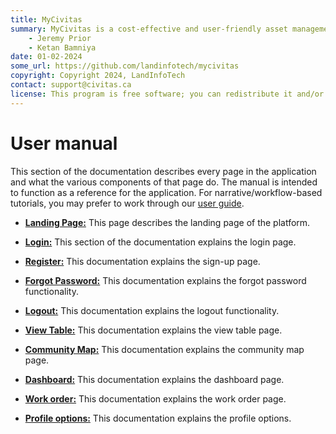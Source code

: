 ```yaml
---
title: MyCivitas
summary: MyCivitas is a cost-effective and user-friendly asset management platform designed specifically for small communities. This comprehensive solution offers an all-inclusive and easy-to-use platform, empowering users to efficiently record and manage their assets within a powerful information system. With MyCivitas, communities can streamline their asset management processes, ensuring a seamless and effective approach to organising and overseeing their valuable resources.
    - Jeremy Prior
    - Ketan Bamniya
date: 01-02-2024
some_url: https://github.com/landinfotech/mycivitas
copyright: Copyright 2024, LandInfoTech
contact: support@civitas.ca
license: This program is free software; you can redistribute it and/or modify it under the terms of the GNU Affero General Public License as published by the Free Software Foundation; either version 3 of the License, or (at your option) any later version.
---
```


# User manual

This section of the documentation describes every page in the application and what the various components of that page do. The manual is intended to function as a reference for the application. For narrative/workflow-based tutorials, you may prefer to work through our [user guide](../guide/index.md).

* **[Landing Page:](./landing-page.md)** This page describes the landing page of the platform.

* **[Login:](./sign-in.md)** This section of the documentation explains the login page.

* **[Register:](./sign-up.md)** This documentation explains the sign-up page.

* **[Forgot Password:](./forgot-password.md)** This documentation explains the forgot password functionality.

* **[Logout:](./logout.md)** This documentation explains the logout functionality.

* **[View Table:](./view-table.md)** This documentation explains the view table page.

* **[Community Map:](./community-map.md)** This documentation explains the community map page.

* **[Dashboard:](./dashboard.md)** This documentation explains the dashboard page.

* **[Work order:](./work-order.md)** This documentation explains the work order page.

* **[Profile options:](./work-order.md)** This documentation explains the profile options.
